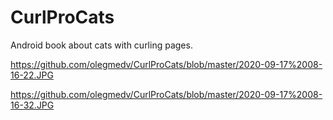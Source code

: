 # CurlProCats
Android book about cats with curling pages.

https://github.com/olegmedv/CurlProCats/blob/master/2020-09-17%2008-16-22.JPG

https://github.com/olegmedv/CurlProCats/blob/master/2020-09-17%2008-16-32.JPG
